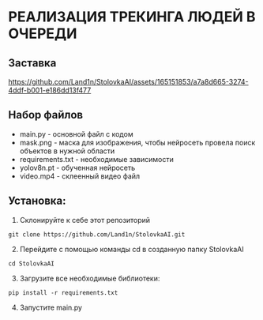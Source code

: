 # РЕАЛИЗАЦИЯ ТРЕКИНГА ЛЮДЕЙ В ОЧЕРЕДИ

## Заставка
https://github.com/Land1n/StolovkaAI/assets/165151853/a7a8d665-3274-4ddf-b001-e186dd13f477
## Набор файлов 

* main.py - основной файл с кодом
* mask.png - маска для изображения, чтобы нейросеть провела поиск объектов в нужной области
* requirements.txt - необходимые зависимости
* yolov8n.pt - обученная нейросеть 
* video.mp4 - склеенный видео файл

## Установка:

1. Склонируйте к себе этот репозиторий
```
git clone https://github.com/Land1n/StolovkaAI.git
```
2. Перейдите с помощью команды cd в созданную папку StolovkaAI
```
cd StolovkaAI
```
3. Загрузите все необходимые библиотеки: 
```
pip install -r requirements.txt
```
4. Запустите main.py

